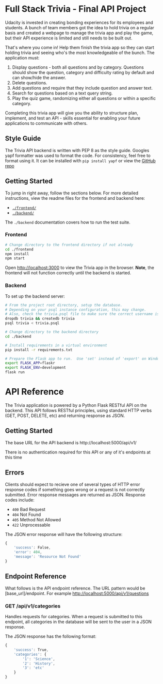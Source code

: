 # Full Stack Trivia - Final API Project

Udacity is invested in creating bonding experiences for its employees and students. A bunch of team members got the idea to hold trivia on a regular basis and created a  webpage to manage the trivia app and play the game, but their API experience is limited and still needs to be built out. 

That's where you come in! Help them finish the trivia app so they can start holding trivia and seeing who's the most knowledgeable of the bunch. The application must:

1) Display questions - both all questions and by category. Questions should show the question, category and difficulty rating by default and can show/hide the answer. 
2) Delete questions.
3) Add questions and require that they include question and answer text.
4) Search for questions based on a text query string.
5) Play the quiz game, randomizing either all questions or within a specific category. 

Completing this trivia app will give you the ability to structure plan, implement, and test an API - skills essential for enabling your future applications to communicate with others. 

## Style Guide

The Trivia API backend is written with PEP 8 as the style guide. Googles yapf formatter was used to format the code. For consistency, feel free to format using it. It can be installed with `pip install yapf` or view the [GitHub repo](https://github.com/google/yapf)

## Getting Started

To jump in right away, follow the sections below. For more detailed instructions, view the readme files for the frontend and backend here:
+ [`./frontend/`](./frontend/README.md)
+ [`./backend/`](./backend/README.md)

The `./backend` documentation covers how to run the test suite.

### Frontend

```bash
# Change directory to the frontend directory if not already
cd ./frontend
npm install
npm start
```
Open [http://localhost:3000](http://localhost:3000) to view the Trivia app in the browser. **Note**, the frontend will not function correctly until the backend is started.

### Backend

To set up the backend server:
```bash
# From the project root directory, setup the database.
# Depending on your psql instance configuration, this may change.
# Also, check the trivia.psql file to make sure the correct username is being used.
dropdb trivia && createdb trivia
psql trivia < trivia.psql

# Change directory to the backend directory
cd ./backend

# Install requirements in a virtual environment
pip install -r requirements.txt

# Prepare the Flask app to run.  Use 'set' instead of 'export' on Windows
export FLASK_APP=flaskr
export FLASK_ENV=development
flask run
```

# API Reference

The Trivia application is powered by a Python Flask RESTful API on the backend. This API follows RESTful principles, using standard HTTP verbs (GET, POST, DELETE, etc) and returning response as JSON.

## Getting Started

The base URL for the API backend is http://localhost:5000/api/v1/

There is no authentication required for this API or any of it's endpoints at this time

## Errors

Clients should expect to recieve one of several types of HTTP error response codes if something goes wrong or a request is not correctly submitted. Error response messages are returned as JSON. Response codes include:

+ `400` Bad Request
+ `404` Not Found
+ `405` Method Not Allowed
+ `422` Unprocessable

The JSON error response will have the following structure:

```javascript
{
    'success': False,
    'error': 404,
    'message': 'Resource Not Found'
}
```

## Endpoint Reference

What follows is the API endpoint reference. The URL pattern would be \[base_url\]/endpoint. For example <http://localhost:5000/api/v1/questions>

### GET /api/v1/categories

Handles requests for categories. When a request is submitted to this endpoint, all categories in the database will be sent to the user in a JSON response.

The JSON response has the following format:

```javascript
{
    'success': True,
    'categories': {
        '1': 'Science',
        '2': 'History',
        '3': 'etc'
    }
}
```

